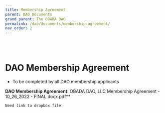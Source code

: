 ```yaml
---
title: Membership Agreement
parent: DAO Documents
grand_parent: The OBADA DAO
permalink: /dao/documents/membership-agreement/
nav_order: 2
---
```


<br> <br>

# DAO Membership Agreement
* To be completed by all DAO membership applicants

**DAO Membership Agreement**: OBADA DAO, LLC Membership Agreement - 10_26_2022 - FINAL.docx.pdf**

``` Need link to dropbox file ```
